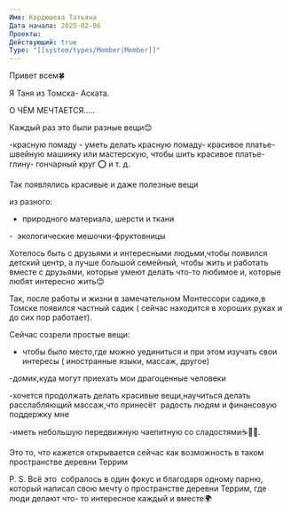 ```yaml
---
Имя: Кордюшева Татьяна
Дата начала: 2025-02-06
Проекты: 
Действующий: true
Type: "[[system/types/Member|Member]]"
---
```


Привет всем🍀

Я Таня из Томска- Аската. 

  

О ЧËМ МЕЧТАЕТСЯ..... 

Каждый раз это были разные вещи😊 

-красную помаду - уметь делать красную помаду- красивое платье- швейную машинку или мастерскую, чтобы шить красивое платье- глину- гончарный круг ⭕ и т. д. 

Так появлялись красивые и даже полезные вещи

из разного:

- природного материала, шерсти и ткани

-  экологические мешочки-фруктовницы 

Хотелось быть с друзьями и интересными людьми,чтобы появился детский центр, а лучше большой семейный, чтобы жить и работать вместе с друзьями, которые умеют делать что-то любимое и, которые любят интересно жить😊

Так, после работы и жизни в замечательном Монтессори садике,в Томске появился частный садик ( сейчас находится в хороших руках и до сих пор работает). 

Сейчас созрели простые вещи:

- чтобы было место,где можно уединиться и при этом изучать свои интересы ( иностранные языки, массаж, другое) 

-домик,куда могут приехать мои драгоценные человеки 

-хочется продолжать делать красивые вещи,научиться делать расслабляющий массаж,что принесëт  радость людям и финансовую поддержку мне

-иметь небольшую передвижную чаепитную со сладостями☕🍯🥞. 

  

Это то, что кажется открывается сейчас как возможность в таком пространстве деревни Террим

  

P. S. Всë это  собралось в один фокус и благодаря одному парню, который написал свою мечту о пространстве деревни Террим, где люди делают что- то интересное каждый и вместе🌍